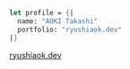 ```fsharp
let profile = {|
  name: "AOKI Takashi"
  portfolio: "ryushiaok.dev"
|}
```
[ryushiaok.dev](https://ryushiaok.dev/)

